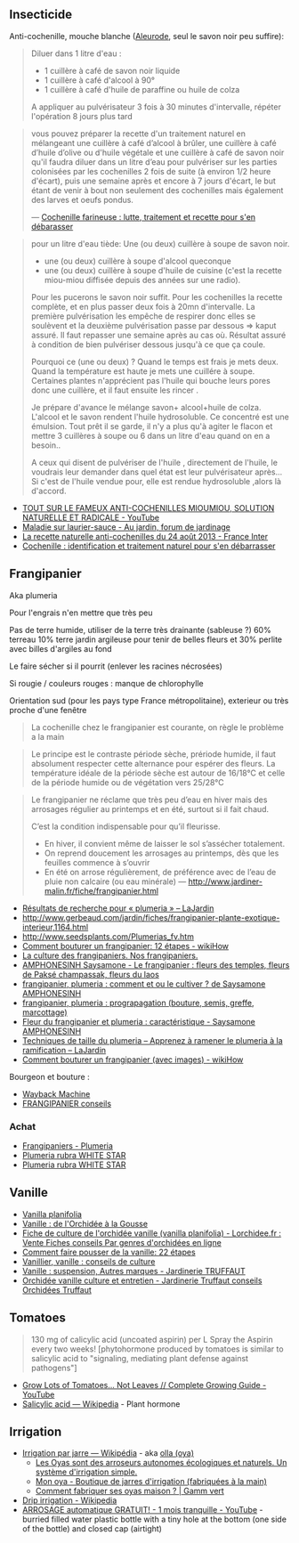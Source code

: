 ## Insecticide

Anti-cochenille, mouche blanche ([Aleurode](https://fr.wikipedia.org/wiki/Aleurode), seul le savon noir peu suffire):

> Diluer dans 1 litre d'eau :
>
> - 1 cuillère à café de savon noir liquide
> - 1 cuillère à café d'alcool à 90°
> - 1 cuillère à café d'huile de paraffine ou huile de colza
>
> A appliquer au pulvérisateur 3 fois à 30 minutes d'intervalle, répéter l'opération 8 jours plus tard

> vous pouvez préparer la recette d'un traitement naturel en mélangeant une cuillère à café d’alcool à brûler, une cuillère à café d’huile d’olive ou d'huile végétale et une cuillère à café de savon noir qu'il faudra diluer dans un litre d’eau pour pulvériser sur les parties colonisées par les cochenilles 2 fois de suite (à environ 1/2 heure d'écart), puis une semaine après et encore à 7 jours d'écart, le but étant de venir à bout non seulement des cochenilles mais également des larves et oeufs pondus.
>
> — [Cochenille farineuse : lutte, traitement et recette pour s'en débarasser](https://jardinage.lemonde.fr/dossier-624-cochenille-connaitre-lutter-contre.html)

> pour un litre d'eau tiède:
> Une (ou deux) cuillère à soupe de savon noir.
> + une (ou deux) cuillère à soupe d'alcool queconque
> + une (ou deux) cuillère à soupe d'huile de cuisine
> (c'est la recette miou-miou diffisée depuis des années sur une radio).
>
> Pour les pucerons le savon noir suffit.
> Pour les cochenilles la recette complète, et en plus passer deux fois à 20mn d'intervalle. La première pulvérisation les empêche de respirer donc elles se soulèvent et la deuxième pulvérisation passe par dessous => kaput assuré. Il faut repasser une semaine après au cas où. Résultat assuré à condition de bien pulvériser dessous jusqu'à ce que ça coule.
>
> Pourquoi ce (une ou deux) ? Quand le temps est frais je mets deux. Quand la température est haute je mets une cuillére à soupe. Certaines plantes n'apprécient pas l'huile qui bouche leurs pores donc une cuillère, et il faut ensuite les rincer .
>
> Je prépare d'avance le mélange savon+ alcool+huile de colza. L'alcool et le savon rendent l'huile hydrosoluble. Ce concentré est une émulsion. Tout prêt il se garde, il n'y a plus qu'à agiter le flacon et mettre 3 cuillères à soupe ou 6 dans un litre d'eau quand on en a besoin..
>
> A ceux qui disent de pulvériser de l'huile , directement de l'huile, le voudrais leur demander dans quel état est leur pulvérisateur après... Si c'est de l'huile vendue pour, elle est rendue hydrosoluble ,alors là d'accord.

- [TOUT SUR LE FAMEUX ANTI-COCHENILLES MIOUMIOU, SOLUTION NATURELLE ET RADICALE - YouTube](https://www.youtube.com/watch?v=wIyCF8CtcRg)
- [Maladie sur laurier-sauce - Au jardin, forum de jardinage](https://www.aujardin.org/viewtopic.php?t=128886#p2400614)
- [La recette naturelle anti-cochenilles du 24 août 2013 - France Inter](https://www.franceinter.fr/emissions/la-main-verte/la-main-verte-24-aout-2013)
- [Cochenille : identification et traitement naturel pour s'en débarrasser](https://web.archive.org/web/20220628215840/https://www.promessedefleurs.com/conseil-plantes-jardin/ficheconseil/cochenille)

## Frangipanier

Aka plumeria

Pour l'engrais n'en mettre que très peu


Pas de terre humide, utiliser de la terre très drainante (sableuse ?)
60% terreau 10% terre jardin argileuse pour tenir de belles fleurs et 30% perlite avec billes d'argiles au fond

Le faire sécher si il pourrit (enlever les racines nécrosées)

Si rougie / couleurs rouges : manque de chlorophylle

Orientation sud (pour les pays type France métropolitaine), exterieur ou très proche d'une fenêtre

> La cochenille chez le frangipanier est courante, on règle le problème a la main

> Le principe est le contraste période sèche, prériode humide, il faut absolument respecter cette alternance pour espérer des fleurs.
> La température idéale de la période sèche est autour de 16/18°C et celle de la période humide ou de végétation vers 25/28°C

> Le frangipanier ne réclame que très peu d’eau en hiver mais des arrosages régulier au printemps et en été, surtout si il fait chaud.
>
> C’est la condition indispensable pour qu’il fleurisse.
>
> - En hiver, il convient même de laisser le sol s’assécher totalement.
> - On reprend doucement les arrosages au printemps, dès que les feuilles commence à s’ouvrir
> - En été on arrose régulièrement, de préférence avec de l’eau de pluie non calcaire (ou eau minérale)
— http://www.jardiner-malin.fr/fiche/frangipanier.html

- [Résultats de recherche pour « plumeria » – LaJardin](https://lajardin.info/?s=plumeria)
- http://www.gerbeaud.com/jardin/fiches/frangipanier-plante-exotique-interieur,1164.html
- http://www.seedsplants.com/Plumerias_fv.htm
- [Comment bouturer un frangipanier: 12 étapes - wikiHow](http://fr.wikihow.com/bouturer-un-frangipanier)
- [La culture des frangipaniers. Nos frangipaniers.](http://doigtsvertsjardin.forumgratuit.org/t593-la-culture-des-frangipaniers-nos-frangipaniers)
- [AMPHONESINH Saysamone - Le frangipanier : fleurs des temples, fleurs de Paksé champassak, fleurs du laos](https://web.archive.org/web/20161127172707/http://www.amphonesinh.info/champa/index.php?whoiam=desc)
- [frangipanier, plumeria : comment et ou le cultiver ? de Saysamone AMPHONESINH](https://web.archive.org/web/20161127172702/http://www.amphonesinh.info/champa/index.php?whoiam=cult)
- [frangipanier, plumeria : prograpagation (bouture, semis, greffe, marcottage)](https://web.archive.org/web/20161127172201/http://www.amphonesinh.info/champa/index.php?whoiam=mult)
- [Fleur du frangipanier et plumeria : caractéristique - Saysamone AMPHONESINH](https://web.archive.org/web/20161127195147/http://www.amphonesinh.info/champa/index.php?whoiam=carac)
- [Techniques de taille du plumeria – Apprenez à ramener le plumeria à la ramification – LaJardin](https://lajardin.info/techniques-de-taille-du-plumeria-apprenez-a-ramener-le-plumeria-a-la-ramification/)
- [Comment bouturer un frangipanier (avec images) - wikiHow](https://fr.wikihow.com/bouturer-un-frangipanier)

Bourgeon et bouture :

- [Wayback Machine](https://web.archive.org/web/20170628051246/http://www.relations-publiques.pro/wp-content/uploads/2015/06/20150622222311-p3-document-bdvt.jpg)
- [FRANGIPANIER conseils](https://plantes-passion.forumactif.fr/t5004-frangipanier-conseils)

### Achat

- [Frangipaniers - Plumeria](http://www.seedsplants.com/ResultChoix2_Plumeria.php?pageNum_RsGenerale=0&totalRows_RsGenerale=16&Lang=fr&Titre=Frangipaniers%20-%20Plumeria&Patch=1&FL=W#8)
- [Plumeria rubra WHITE STAR](http://www.seedsplants.com/Fiche2.php?Lang=fr&Ref=214&Designation=Plumeria%20rubra%20WHITE%20STAR)
- [Plumeria rubra WHITE STAR](http://www.baobabs.com/Fiche2.php?Lang=en&Ref=214)

## Vanille

- [Vanilla planifolia](http://www.seedsplants.com/Fiche2.php?Lang=fr&Ref=258)
- [Vanille : de l'Orchidée à la Gousse](http://www.gerbeaud.com/jardin/fiches/vanille-orchidee,1269.html)
- [Fiche de culture de l'orchidée vanille (vanilla planifolia) - Lorchidee.fr : Vente Fiches conseils Par genres d'orchidées en ligne](https://www.lorchidee.fr/62-vanille.html)
- [Comment faire pousser de la vanille: 22 étapes](http://fr.wikihow.com/faire-pousser-de-la-vanille)
- [Vanillier, vanille : conseils de culture](http://www.aujardin.info/plantes/vanillier.php)
- [Vanille : suspension, Autres marques - Jardinerie TRUFFAUT](http://www.truffaut.com/produit/vanille-suspension/19354/10593)
- [Orchidée vanille culture et entretien - Jardinerie Truffaut conseils Orchidées Truffaut](http://www.truffaut.com/jardin/plantes-interieur/orchidees/Pages/conseil-entretien-fructification-orchidee-vanille.aspx)

## Tomatoes

> 130 mg of calicylic acid (uncoated aspirin) per L
> Spray the Aspirin every two weeks!
> [phytohormone produced by tomatoes is similar to salicylic acid to "signaling, mediating plant defense against pathogens"]

- [Grow Lots of Tomatoes... Not Leaves // Complete Growing Guide - YouTube](https://www.youtube.com/watch?v=9w-7RoH_uic)
- [Salicylic acid — Wikipedia](https://en.wikipedia.org/wiki/Salicylic_acid#Plant_hormone) - Plant hormone

## Irrigation

- [Irrigation par jarre — Wikipédia](https://fr.wikipedia.org/wiki/Irrigation_par_jarre) - aka [olla (oya)](https://fr.wiktionary.org/wiki/olla)
	- [Les Oyas sont des arroseurs autonomes écologiques et naturels. Un système d'irrigation simple.](https://www.oyas.eco/)
	- [Mon oya - Boutique de jarres d'irrigation (fabriquées à la main)](https://www.mon-oya.fr/)
	- [Comment fabriquer ses oyas maison ? | Gamm vert](https://web.archive.org/web/20230611215547/https://www.gammvert.fr/conseils/conseils-de-jardinage/comment-fabriquer-ses-oyas-maison)
- [Drip irrigation - Wikipedia](https://en.wikipedia.org/wiki/Drip_irrigation)
- [ARROSAGE automatique GRATUIT! - 1 mois tranquille - YouTube](https://www.youtube.com/watch?v=EFawDyPrdXI) - burried filled water plastic bottle with a tiny hole at the bottom (one side of the bottle) and closed cap (airtight)

